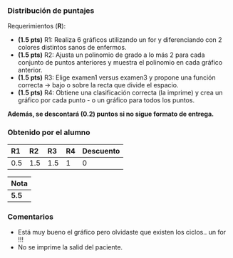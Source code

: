 
### Distribución de puntajes

Requerimientos (**R**):

* **(1.5 pts)** R1: Realiza 6 gráficos utilizando un for y diferenciando con 2 colores distintos sanos de enfermos.
* **(1.5 pts)** R2: Ajusta un polinomio de grado a lo más 2 para cada conjunto de puntos anteriores y muestra el polinomio en cada gráfico anterior.
* **(1.5 pts)** R3: Elige examen1 versus examen3 y propone una función correcta -> bajo o sobre la recta que divide el espacio.
* **(1.5 pts)** R4: Obtiene una clasificación correcta (la imprime) y crea un gráfico por cada punto - o un gráfico para todos los puntos.


**Además, se descontará (0.2) puntos si no sigue formato de entrega.**

### Obtenido por el alumno
| R1 | R2 | R3 | R4 | Descuento |
|:---|:---|:---|:---|:----------|
| 0.5 | 1.5 | 1.5 | 1 | 0 |

| Nota |
|:-----|
| **5.5** |

### Comentarios

* Está muy bueno el gráfico pero olvidaste que existen los ciclos.. un for !!!
* No se imprime la salid del paciente.